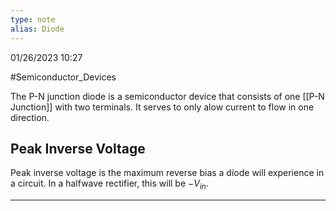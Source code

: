 ```yaml
---
type: note
alias: Diode
---
```

01/26/2023 10:27

  #Semiconductor_Devices 

The P-N junction diode is a semiconductor device that consists of one [[P-N Junction]] with two terminals. It serves to only alow current to flow in one direction.

## Peak Inverse Voltage
Peak inverse voltage is the maximum reverse bias a diode will experience in a circuit. In a halfwave rectifier, this will be $-V_{in}$. 


---


